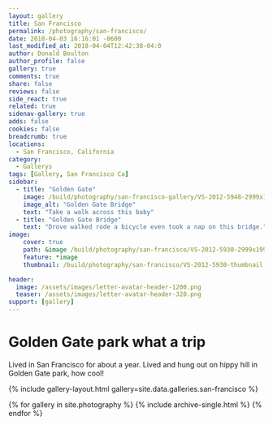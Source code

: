 ```yaml
---
layout: gallery
title: San Francisco
permalink: /photography/san-francisco/
date: 2018-04-03 16:16:01 -0600
last_modified_at: 2018-04-04T12:42:38-04:0
author: Donald Boulton
author_profile: false
gallery: true
comments: true
share: false
reviews: false
side_react: true
related: true
sidenav-gallery: true
adds: false
cookies: false
breadcrumb: true
locations:
  - San Francisco, California
category:
  - Gallerys
tags: [Gallery, San Francisco Ca] 
sidebar:
  - title: "Golden Gate"
    image: /build/photography/san-francisco-gallery/VS-2012-5948-2999x1999.jpg
    image_alt: "Golden Gate Bridge"
    text: "Take a walk across this baby"
  - title: "Golden Gate Bridge"
    text: "Drove walked rode a bicycle even took a nap on this bridge."
image:
    cover: true
    path: &image /build/photography/san-francisco/VS-2012-5930-2999x1999.jpg
    feature: *image
    thumbnail: /build/photography/san-francisco/VS-2012-5930-thumbnail.jpg

header:
  image: /assets/images/letter-avatar-header-1200.png
  teaser: /assets/images/letter-avatar-header-320.png
support: [gallery]
---
```

# Golden Gate park what a trip

Lived in San Francisco for about a year. Lived and hung out on hippy hill in Golden Gate park, how cool!

{% include gallery-layout.html gallery=site.data.galleries.san-francisco %}

{% for gallery in site.photography %}
  {% include archive-single.html %}
{% endfor %}
